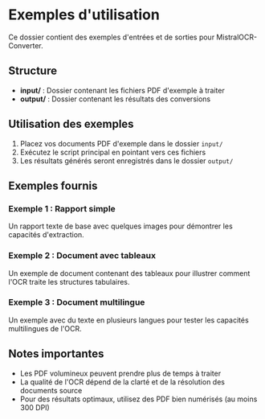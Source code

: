 # Exemples d'utilisation

Ce dossier contient des exemples d'entrées et de sorties pour MistralOCR-Converter.

## Structure

- **input/** : Dossier contenant les fichiers PDF d'exemple à traiter
- **output/** : Dossier contenant les résultats des conversions

## Utilisation des exemples

1. Placez vos documents PDF d'exemple dans le dossier `input/`
2. Exécutez le script principal en pointant vers ces fichiers
3. Les résultats générés seront enregistrés dans le dossier `output/`

## Exemples fournis

### Exemple 1 : Rapport simple

Un rapport texte de base avec quelques images pour démontrer les capacités d'extraction.

### Exemple 2 : Document avec tableaux

Un exemple de document contenant des tableaux pour illustrer comment l'OCR traite les structures tabulaires.

### Exemple 3 : Document multilingue

Un exemple avec du texte en plusieurs langues pour tester les capacités multilingues de l'OCR.

## Notes importantes

- Les PDF volumineux peuvent prendre plus de temps à traiter
- La qualité de l'OCR dépend de la clarté et de la résolution des documents source
- Pour des résultats optimaux, utilisez des PDF bien numérisés (au moins 300 DPI) 